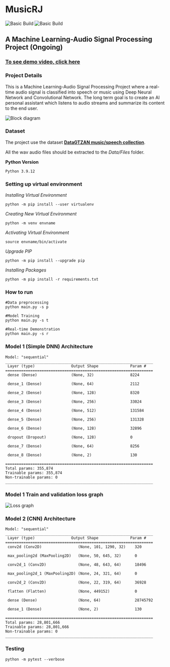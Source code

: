 
# MusicRJ

![Basic Build](https://github.com/cksajil/MusicRJ/actions/workflows/github-actions-demo.yml/badge.svg?branch=actions)
![Basic Build](https://github.com/cksajil/MusicRJ/actions/workflows/pytest.yml/badge.svg?branch=actions)

## A Machine Learning-Audio Signal Processing Project (Ongoing)

### [To see demo video, click here](https://www.youtube.com/watch?v=9X55T_ffNwg&t=224s)

### Project Details

This is a Machine Learning-Audio Signal Processing Project where a real-time audio signal is classified into speech or music using Deep Neural Network and Convolutional Network. The long term goal is to create an AI personal assistant which listens to audio streams and summarize its content to the end user.

![Block diagram](https://i.ibb.co/5Y11jkp/Block-DGMSmall.png)

### Dataset

The project use the dataset **[DataGTZAN music/speech collection](http://opihi.cs.uvic.ca/sound/music_speech.tar.gz)**. 

All the wav audio files should be extracted to the *Data/Files* folder.

**Python Version**
```
Python 3.9.12
```

### Setting up virtual environment

*Installing Virtual Environment*
```console
python -m pip install --user virtualenv
```
*Creating New Virtual Environment*
```console
python -m venv envname
```
*Activating Virtual Environment*
```console
source envname/bin/activate
```
*Upgrade PIP*
```console
python -m pip install --upgrade pip
```
*Installing Packages*
```console
python -m pip install -r requirements.txt
```

### How to run

```console
#Data preprocessing
python main.py -s p

#Model Training
python main.py -s t

#Real-time Demonstration
python main.py -s r
```

### Model 1 (Simple DNN) Architecture

```console
Model: "sequential"
_________________________________________________________________
 Layer (type)                Output Shape              Param #   
=================================================================
 dense (Dense)               (None, 32)                8224      
                                                                 
 dense_1 (Dense)             (None, 64)                2112      
                                                                 
 dense_2 (Dense)             (None, 128)               8320      
                                                                 
 dense_3 (Dense)             (None, 256)               33024     
                                                                 
 dense_4 (Dense)             (None, 512)               131584    
                                                                 
 dense_5 (Dense)             (None, 256)               131328    
                                                                 
 dense_6 (Dense)             (None, 128)               32896     
                                                                 
 dropout (Dropout)           (None, 128)               0         
                                                                 
 dense_7 (Dense)             (None, 64)                8256      
                                                                 
 dense_8 (Dense)             (None, 2)                 130       
                                                                 
=================================================================
Total params: 355,874
Trainable params: 355,874
Non-trainable params: 0
_________________________________________________________________
```

### Model 1 Train and validation loss graph

![Loss graph](https://i.ibb.co/m5kczP3/Train-Valiation-Loss.png)


### Model 2 (CNN) Architecture

```console
Model: "sequential"
_________________________________________________________________
 Layer (type)                Output Shape              Param #   
=================================================================
 conv2d (Conv2D)                (None, 101, 1290, 32)    320       
                                                                 
 max_pooling2d (MaxPooling2D)   (None, 50, 645, 32)      0         
                                              
 conv2d_1 (Conv2D)              (None, 48, 643, 64)      18496     
                                                                 
 max_pooling2d_1 (MaxPooling2D) (None, 24, 321, 64)      0         
                                                                                   
 conv2d_2 (Conv2D)              (None, 22, 319, 64)      36928     
                                                                 
 flatten (Flatten)              (None, 449152)           0         
                                                                 
 dense (Dense)                  (None, 64)               28745792  
                                                                 
 dense_1 (Dense)                (None, 2)                130       
                                                                 
=================================================================
Total params: 28,801,666
Trainable params: 28,801,666
Non-trainable params: 0
_________________________________________________________________
```

### Testing
```console
python -m pytest --verbose
```
